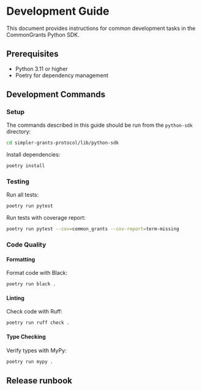 # Development Guide

This document provides instructions for common development tasks in the CommonGrants Python SDK.

## Prerequisites

- Python 3.11 or higher
- Poetry for dependency management

## Development Commands

### Setup

The commands described in this guide should be run from the `python-sdk` directory:
```bash
cd simpler-grants-protocol/lib/python-sdk
```

Install dependencies:
```bash
poetry install
```

### Testing

Run all tests:
```bash
poetry run pytest
```

Run tests with coverage report:
```bash
poetry run pytest --cov=common_grants --cov-report=term-missing
```

### Code Quality

#### Formatting

Format code with Black:
```bash
poetry run black .
```

#### Linting

Check code with Ruff:
```bash
poetry run ruff check .
```

#### Type Checking

Verify types with MyPy:
```bash
poetry run mypy .
```

## Release runbook
